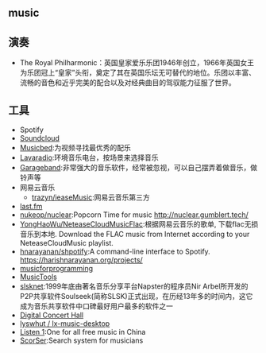 ## music

## 演奏

* The Royal Philharmonic：英国皇家爱乐乐团1946年创立，1966年英国女王为乐团冠上“皇家”头衔，奠定了其在英国乐坛无可替代的地位。乐团以丰富、流畅的音色和近乎完美的配合以及对经典曲目的驾驭能力征服了世界。 

## 工具

* Spotify
* [Soundcloud](http://soundcloud.com)
* [Musicbed](http://www.musicbed.com/):为视频寻找最优秀的配乐
* [Lavaradio](http://www.lavaradio.com):环境音乐电台，按场景来选择音乐
* [Garageband](https://www.apple.com/cn/ios/garageband/):非常强大的音乐软件，经常被忽视，可以自己摆弄着做音乐，做铃声等
* 网易云音乐
    - [trazyn/ieaseMusic](https://github.com/trazyn/ieaseMusic):网易云音乐第三方
* [last.fm](https://www.last.fm/)
* [nukeop/nuclear](https://github.com/nukeop/nuclear):Popcorn Time for music http://nuclear.gumblert.tech/
* [YongHaoWu/NeteaseCloudMusicFlac](https://github.com/YongHaoWu/NeteaseCloudMusicFlac):根据网易云音乐的歌单, 下载flac无损音乐到本地. Download the FLAC music from Internet according to your NeteaseCloudMusic playlist.
* [hnarayanan/shpotify](https://github.com/hnarayanan/shpotify):A command-line interface to Spotify. https://harishnarayanan.org/projects/
* [musicforprogramming](https://musicforprogramming.net/)
* [MusicTools](http://tool.yijingying.com/musictools/)
* [slsknet](http://www.slsknet.org/):1999年底由著名音乐分享平台Napster的程序员Nir Arbel所开发的P2P共享软件Soulseek(简称SLSK)正式出现，在历经13年多的时间内，这它成为音乐共享软件中口碑最好用户最多的软件之一
* [Digital Concert Hall](https://www.digitalconcerthall.com/)
* [lyswhut / lx-music-desktop](https://github.com/lyswhut/lx-music-desktop)
* [Listen 1](https://listen1.github.io/listen1/):One for all free music in China
* [ScorSer](http://en.scorser.com/D/Sheet+music.html):Search system for musicians
